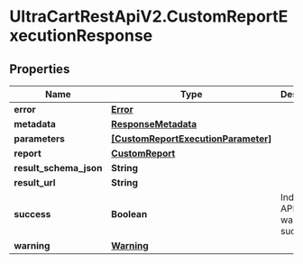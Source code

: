 # UltraCartRestApiV2.CustomReportExecutionResponse

## Properties
Name | Type | Description | Notes
------------ | ------------- | ------------- | -------------
**error** | [**Error**](Error.md) |  | [optional] 
**metadata** | [**ResponseMetadata**](ResponseMetadata.md) |  | [optional] 
**parameters** | [**[CustomReportExecutionParameter]**](CustomReportExecutionParameter.md) |  | [optional] 
**report** | [**CustomReport**](CustomReport.md) |  | [optional] 
**result_schema_json** | **String** |  | [optional] 
**result_url** | **String** |  | [optional] 
**success** | **Boolean** | Indicates if API call was successful | [optional] 
**warning** | [**Warning**](Warning.md) |  | [optional] 


